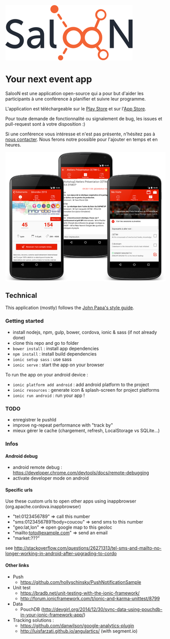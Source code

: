 ![img](doc/logo.png)

# Your next event app

SalooN est une application open-source qui a pour but d'aider les participants à une conférence à planifier et suivre leur programme.

L'application est téléchargeable sur le [Play Store](https://play.google.com/store/apps/details?id=co.saloonapp.eventexplorer) et sur l'[App Store](https://itunes.apple.com/fr/app/saloon-events/id999897097).

Pour toute demande de fonctionnalité ou signalement de bug, les issues et pull-request sont à votre disposition :)

Si une conférence vous intéresse et n'est pas présente, n'hésitez pas à [nous contacter](http://saloonapp.herokuapp.com/#contact). Nous ferons notre possible pour l'ajouter en temps et en heures.

![img](doc/screenshots.png)

## Technical

This application (mostly) follows the [John Papa's style guide](https://github.com/johnpapa/angular-styleguide).

### Getting started

- install nodejs, npm, gulp, bower, cordova, ionic & sass (if not already done)
- clone this repo and go to folder
- `bower install` : install app dependencies
- `npm install` : install build dependencies
- `ionic setup sass` : use sass
- `ionic serve` : start the app on your browser

To run the app on your android device :

- `ionic platform add android` : add android platform to the project
- `ionic resources` : generate icon & splash-screen for project platforms
- `ionic run android` : run your app !

### TODO

- enregistrer le pushId
- improve ng-repeat performance with "track by"
- mieux gérer le cache (chargement, refresh, LocalStorage vs SQLite...)

### Infos

#### Android debug

- android remote debug : https://developer.chrome.com/devtools/docs/remote-debugging
- activate developer mode on android

#### Specific urls

Use these custom urls to open other apps using inappbrowser (org.apache.cordova.inappbrowser)

- "tel:0123456789" => call this number
- "sms:0123456789?body=coucou" => send sms to this number
- "geo:lat,lon" => open google map to this geoloc
- "mailto:toto@example.com" => send an email
- "market:???"

see http://stackoverflow.com/questions/26271313/tel-sms-and-mailto-no-longer-working-in-android-after-upgrading-to-cordo

#### Other links

- Push
    - https://github.com/hollyschinsky/PushNotificationSample
- Unit test
    - https://bradb.net/unit-testing-with-the-ionic-framework/
    - http://forum.ionicframework.com/t/ionic-and-karma-unittest/8799
- Data
    - PouchDB (http://devgirl.org/2014/12/30/sync-data-using-pouchdb-in-your-ionic-framework-app/)
- Tracking solutions :
    - https://github.com/danwilson/google-analytics-plugin
    - http://luisfarzati.github.io/angulartics/ (with segment.io)

